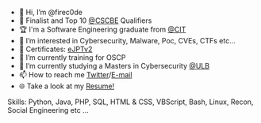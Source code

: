 - 👋 Hi, I’m @firec0de 
- 🤺 Finalist and Top 10 <a href="https://platform.cybersecuritychallenge.be/scoreboard" target="_blank">@CSCBE</a> Qualifiers 
- 🏆 I'm a Software Engineering graduate from <a href="https://cit.edu.al" target="_blank">@CIT</a>
- 👀 I’m interested in Cybersecurity, Malware, Poc, CVEs, CTFs etc...
- 🥇 Certificates: <a href="https://certs.ine.com/66b8423f-7a99-4556-8f78-da4f7964fd61" target="_blank">eJPTv2</a>
- 📜 I’m currently training for OSCP
- 🏫 I’m currently studying a Masters in Cybersecurity <a href="https://ulb.be" target="_blank">@ULB</a>
- 📫 How to reach me <a href="https://twitter.com/ernandomyrtaj" target="_blank">Twitter</a>/<a href="mailto:ernando.myrtaj@gmail.com" target="_blank">E-mail</a>
- 🌐 Take a look at my <a href="https://ernandomyrtaj.com" target="_blank">Resume!</a>

Skills: Python, Java, PHP, SQL, HTML & CSS, VBScript, Bash, Linux, Recon, Social Engineering etc ...


<!---
firec0de/firec0de is a ✨ special ✨ repository because its `README.md` (this file) appears on your GitHub profile.
You can click the Preview link to take a look at your changes.
--->
